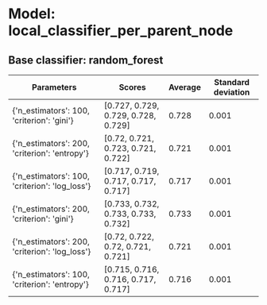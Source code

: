 # Model: local_classifier_per_parent_node
## Base classifier: random_forest
|Parameters|Scores|Average|Standard deviation|
|----------|------|-------|------------------|
|{'n_estimators': 100, 'criterion': 'gini'}|[0.727, 0.729, 0.729, 0.728, 0.729]|0.728|0.001|
|{'n_estimators': 200, 'criterion': 'entropy'}|[0.72, 0.721, 0.723, 0.721, 0.722]|0.721|0.001|
|{'n_estimators': 100, 'criterion': 'log_loss'}|[0.717, 0.719, 0.717, 0.717, 0.717]|0.717|0.001|
|{'n_estimators': 200, 'criterion': 'gini'}|[0.733, 0.732, 0.733, 0.733, 0.732]|0.733|0.001|
|{'n_estimators': 200, 'criterion': 'log_loss'}|[0.72, 0.722, 0.72, 0.721, 0.721]|0.721|0.001|
|{'n_estimators': 100, 'criterion': 'entropy'}|[0.715, 0.716, 0.716, 0.717, 0.717]|0.716|0.001|
